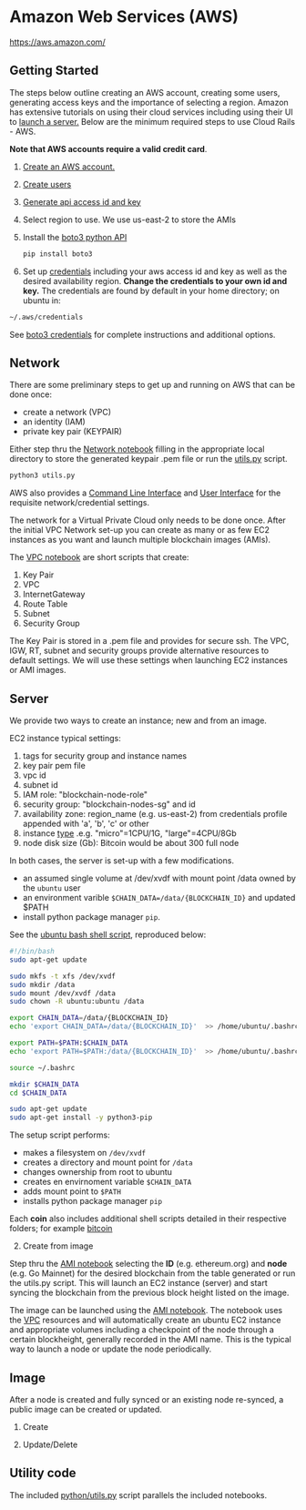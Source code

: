 Amazon Web Services (AWS)
=========================

https://aws.amazon.com/

Getting Started
---------------

The steps below outline creating an AWS account, creating some users,
generating access keys and the importance of selecting a region.
Amazon has extensive tutorials on using their cloud services including
using their UI to [launch a
server.](https://aws.amazon.com/getting-started/tutorials/launch-a-virtual-machine)
Below are the minimum required steps to use Cloud Rails - AWS.

**Note that AWS accounts require a valid credit card**.

1. [Create an AWS account.](https://portal.aws.amazon.com/billing/signup)  
  
2. [Create users](https://docs.aws.amazon.com/IAM/latest/UserGuide/getting-started_create-admin-group.html)

3. [Generate api access id and key](https://console.aws.amazon.com/iam/home?#/security_credentials)

4. Select region to use.  We use us-east-2 to store the AMIs

5. Install the [boto3 python API](https://aws.amazon.com/sdk-for-python/)

   ```bash
   pip install boto3
   ```
6. Set up [credentials](credentials) including your aws access id and key as well as the desired availability region.  **Change the credentials to your own id and key.** The credentials are found by default in your home directory; on ubuntu in:

```bash
~/.aws/credentials
```

See [boto3 credentials](https://boto3.amazonaws.com/v1/documentation/api/latest/guide/configuration.html) for complete instructions and additional options.


Network  
-------

There are some preliminary steps to get up and running on AWS that can be done once:  

* create a network (VPC)  
* an identity (IAM)  
* private key pair (KEYPAIR)  

Either step thru the [Network notebook](python/Network.ipynb) filling
in the appropriate local directory to store the generated keypair .pem
file or run the [utils.py](python/utils.py) script.

```bash  
python3 utils.py  
```  

AWS also provides a [Command Line Interface]() and [User
Interface](ui.md) for the requisite network/credential settings.

The network for a Virtual Private Cloud only needs to be done once.
After the initial VPC Network set-up you can create as many or as few EC2
instances as you want and launch multiple blockchain images (AMIs).

The [VPC notebook](VPC.ipynb) are short scripts that create:

1. Key Pair  
2. VPC  
3. InternetGateway  
4. Route Table  
5. Subnet  
6. Security Group  

The Key Pair is stored in a .pem file and provides for secure ssh. The
VPC, IGW, RT, subnet and security groups provide alternative resources
to default settings.  We will use these settings when launching EC2
instances or AMI images.



Server  
------  

We provide two ways to create an instance; new and from an image.

EC2 instance typical settings:

1. tags for security group and instance names
2. key pair pem file
3. vpc id
4. subnet id 
5. IAM role: "blockchain-node-role"
6. security group: "blockchain-nodes-sg" and id
7. availability zone: region_name (e.g. us-east-2) from credentials profile appended with 'a', 'b', 'c' or other
8. instance [type](https://us-east-2.console.aws.amazon.com/ec2/v2/home?region=us-east-2#LaunchInstanceWizard) .e.g. "micro"=1CPU/1G, "large"=4CPU/8Gb
9. node disk size (Gb): Bitcoin would be about 300 full node


In both cases, the server is set-up with a few modifications.

 * an assumed single volume at /dev/xvdf with mount point /data owned by the `ubuntu` user  
 * an environment varible `$CHAIN_DATA=/data/{BLOCKCHAIN_ID}` and updated $PATH
 * install python package manager `pip`.

See the [ubuntu bash shell script](setup_ubuntu.sh), reproduced below:

```bash
#!/bin/bash
sudo apt-get update

sudo mkfs -t xfs /dev/xvdf
sudo mkdir /data
sudo mount /dev/xvdf /data
sudo chown -R ubuntu:ubuntu /data

export CHAIN_DATA=/data/{BLOCKCHAIN_ID}
echo 'export CHAIN_DATA=/data/{BLOCKCHAIN_ID}'  >> /home/ubuntu/.bashrc

export PATH=$PATH:$CHAIN_DATA
echo 'export PATH=$PATH:/data/{BLOCKCHAIN_ID}'  >> /home/ubuntu/.bashrc

source ~/.bashrc

mkdir $CHAIN_DATA
cd $CHAIN_DATA

sudo apt-get update
sudo apt-get install -y python3-pip
```

The setup script performs:

* makes a filesystem on `/dev/xvdf`
* creates a directory and mount point for `/data`
* changes ownership from root to ubuntu
* creates en envirnoment variable `$CHAIN_DATA`
* adds mount point to `$PATH`
* installs python package manager `pip`

Each **coin** also includes additional shell scripts detailed in their
respective folders; for example [bitcoin]()  

2. Create from image

Step thru the [AMI notebook](python/AMI.ipynb) selecting the **ID**
(e.g. ethereum.org) and **node** (e.g. Go Mainnet) for the desired
blockchain from the table generated or run the utils.py script.  This
will launch an EC2 instance (server) and start syncing the blockchain
from the previous block height listed on the image.

The image can be launched using the [AMI notebook](AMI.ipynb).  The
notebook uses the [VPC](VPC.ipynb) resources and will automatically
create an ubuntu EC2 instance and appropriate volumes including a
checkpoint of the node through a certain blockheight, generally
recorded in the AMI name.  This is the typical way to launch a node or
update the node periodically.


Image
-----

After a node is created and fully synced or an existing node
re-synced, a public image can be created or updated.  

1. Create  

2. Update/Delete  


Utility code
------------

The included [python/utils.py](utils.py) script parallels the included notebooks.  
